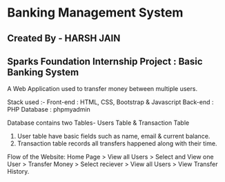 # Banking Management System

## Created By - HARSH JAIN

## Sparks Foundation Internship Project : Basic Banking System 


A Web Application used to transfer money between multiple users.  

Stack used :- 
Front-end : HTML, CSS, Bootstrap & Javascript 
Back-end : PHP 
Database : phpmyadmin   

Database contains two Tables- Users Table & Transaction Table 
1. User table have basic fields such as name, email & current balance. 
2. Transaction table records all transfers happened along with their time.  

Flow of the Website: 
Home Page > 
  View all Users > 
     Select and View one User > 
        Transfer Money > 
           Select reciever > 
              View all Users >
                   View Transfer History.
